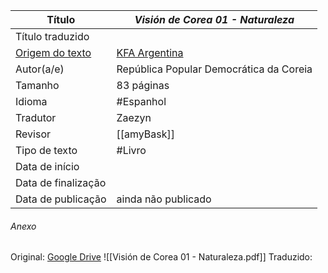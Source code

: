 |Título               |_Visión de Corea 01 - Naturaleza_|
| ------------------- | ------------------------------------------------------------------ |
| Título traduzido    ||
| [Origem do texto](https://kfaargentina.files.wordpress.com/2019/03/vision-de-corea-1-naturaleza.pdf)   |[KFA Argentina](https://kfaargentina.files.wordpress.com/2019/03/vision-de-corea-1-naturaleza.pdf)|
| Autor(a/e)          |República Popular Democrática da Coreia|
| Tamanho             |83 páginas|
| Idioma              | #Espanhol  |
| Tradutor            |Zaezyn|
| Revisor             |[[amyBask]]|
| Tipo de texto       | #Livro |
| Data de início      ||
| Data de finalização ||
| Data de publicação  | ainda não publicado|


###### Anexo
Original: [Google Drive](https://drive.google.com/drive/folders/0B5aXB074TCjIZVJoWlktUU1WeGs?resourcekey=0-GvnL_D82eufCFbNEierNeA)
![[Visión de Corea 01 - Naturaleza.pdf]]
Traduzido: